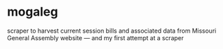 mogaleg
=======

scraper to harvest current session bills and associated data from Missouri General Assembly website — and my first attempt at a scraper